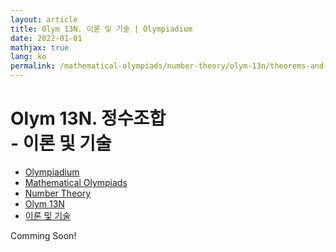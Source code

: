```yaml
---
layout: article
title: Olym 13N. 이론 및 기술 | Olympiadium
date: 2022-01-01
mathjax: true
lang: ko
permalink: /mathematical-olympiads/number-theory/olym-13n/theorems-and-techniques/
---
```

# Olym 13N. 정수조합 <br> <ssup> - 이론 및 기술</ssup>

<ul class="breadcrumb">
	<li><a href="{{ site.homeurl }}">Olympiadium</a></li> 
	<li><a href="{{ site.homeurl }}mathematical-olympiads/">Mathematical Olympiads</a></li> 
	<li><a href="{{ site.homeurl }}mathematical-olympiads/number-theory/">Number Theory</a></li> 
	<li><a href="{{ site.homeurl }}mathematical-olympiads/number-theory/olym-13n/">Olym 13N</a></li> 
	<li><a href="{{ site.homeurl }}mathematical-olympiads/number-theory/olym-13n/theorems-and-techniques/">이론 및 기술</a></li>
</ul>

Comming Soon!
